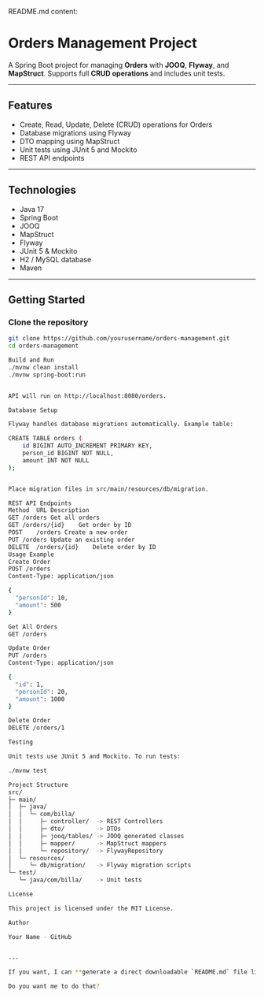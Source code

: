 README.md content:

# Orders Management Project

A Spring Boot project for managing **Orders** with **JOOQ**, **Flyway**, and **MapStruct**. Supports full **CRUD operations** and includes unit tests.

---

## Features
- Create, Read, Update, Delete (CRUD) operations for Orders
- Database migrations using Flyway
- DTO mapping using MapStruct
- Unit tests using JUnit 5 and Mockito
- REST API endpoints

---

## Technologies
- Java 17
- Spring Boot
- JOOQ
- MapStruct
- Flyway
- JUnit 5 & Mockito
- H2 / MySQL database
- Maven

---

## Getting Started

### Clone the repository
```bash
git clone https://github.com/yourusername/orders-management.git
cd orders-management

Build and Run
./mvnw clean install
./mvnw spring-boot:run


API will run on http://localhost:8080/orders.

Database Setup

Flyway handles database migrations automatically. Example table:

CREATE TABLE orders (
    id BIGINT AUTO_INCREMENT PRIMARY KEY,
    person_id BIGINT NOT NULL,
    amount INT NOT NULL
);


Place migration files in src/main/resources/db/migration.

REST API Endpoints
Method	URL	Description
GET	/orders	Get all orders
GET	/orders/{id}	Get order by ID
POST	/orders	Create a new order
PUT	/orders	Update an existing order
DELETE	/orders/{id}	Delete order by ID
Usage Example
Create Order
POST /orders
Content-Type: application/json

{
  "personId": 10,
  "amount": 500
}

Get All Orders
GET /orders

Update Order
PUT /orders
Content-Type: application/json

{
  "id": 1,
  "personId": 20,
  "amount": 1000
}

Delete Order
DELETE /orders/1

Testing

Unit tests use JUnit 5 and Mockito. To run tests:

./mvnw test

Project Structure
src/
├─ main/
│  ├─ java/
│  │  └─ com/billa/
│  │     ├─ controller/  -> REST Controllers
│  │     ├─ dto/         -> DTOs
│  │     ├─ jooq/tables/ -> JOOQ generated classes
│  │     ├─ mapper/      -> MapStruct mappers
│  │     └─ repository/  -> FlywayRepository
│  └─ resources/
│     └─ db/migration/   -> Flyway migration scripts
└─ test/
   └─ java/com/billa/    -> Unit tests

License

This project is licensed under the MIT License.

Author

Your Name - GitHub


---

If you want, I can **generate a direct downloadable `README.md` file link** using a base64-encoded content you can save immediately as a file.  

Do you want me to do that?
